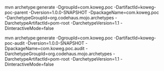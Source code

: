 mvn archetype:generate -DgroupId=com.koweg.poc -DartifactId=koweg-poc-parent -Dversion=1.0.0-SNAPSHOT -DpackageName=com.koweg.poc -DarchetypeGroupId=org.codehaus.mojo.archetypes -DarchetypeArtifactId=pom-root -DarchetypeVersion=1.1 -DinteractiveMode=false



mvn archetype:generate -DgroupId=com.koweg.poc -DartifactId=koweg-poc-audit -Dversion=1.0.0-SNAPSHOT -DpackageName=com.koweg.poc.audit -DarchetypeGroupId=org.codehaus.mojo.archetypes -DarchetypeArtifactId=pom-root -DarchetypeVersion=1.1 -DinteractiveMode=false

